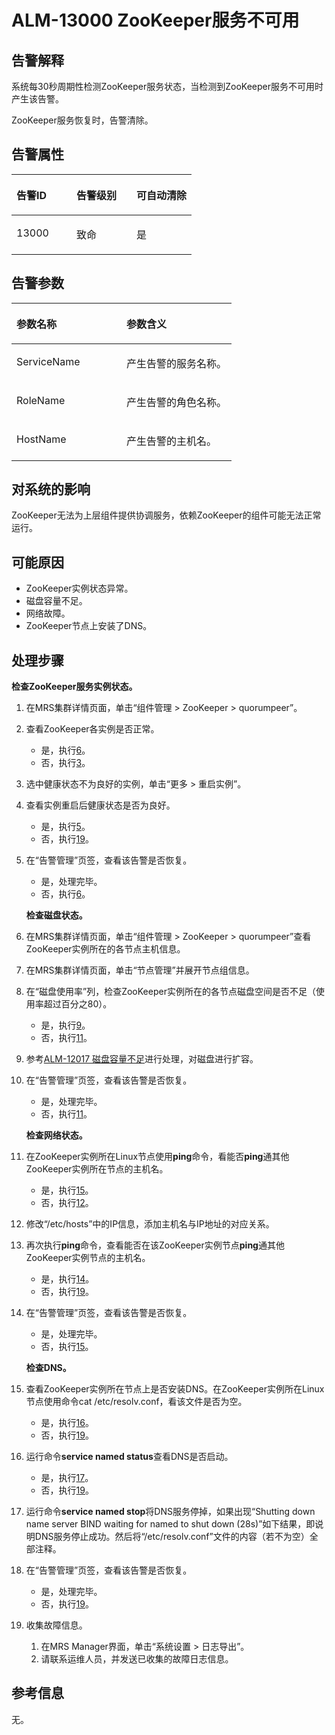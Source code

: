 # ALM-13000 ZooKeeper服务不可用<a name="alm_13000"></a>

## 告警解释<a name="zh-cn_topic_0191813962_section30661937"></a>

系统每30秒周期性检测ZooKeeper服务状态，当检测到ZooKeeper服务不可用时产生该告警。

ZooKeeper服务恢复时，告警清除。

## 告警属性<a name="zh-cn_topic_0191813962_section7521977"></a>

<a name="zh-cn_topic_0191813962_table11808928"></a>
<table><thead align="left"><tr id="zh-cn_topic_0191813962_row63404869"><th class="cellrowborder" valign="top" width="33.33333333333333%" id="mcps1.1.4.1.1"><p id="zh-cn_topic_0191813962_p35520730"><a name="zh-cn_topic_0191813962_p35520730"></a><a name="zh-cn_topic_0191813962_p35520730"></a>告警ID</p>
</th>
<th class="cellrowborder" valign="top" width="33.33333333333333%" id="mcps1.1.4.1.2"><p id="zh-cn_topic_0191813962_p58606859"><a name="zh-cn_topic_0191813962_p58606859"></a><a name="zh-cn_topic_0191813962_p58606859"></a>告警级别</p>
</th>
<th class="cellrowborder" valign="top" width="33.33333333333333%" id="mcps1.1.4.1.3"><p id="zh-cn_topic_0191813962_p49535170"><a name="zh-cn_topic_0191813962_p49535170"></a><a name="zh-cn_topic_0191813962_p49535170"></a>可自动清除</p>
</th>
</tr>
</thead>
<tbody><tr id="zh-cn_topic_0191813962_row52925796"><td class="cellrowborder" valign="top" width="33.33333333333333%" headers="mcps1.1.4.1.1 "><p id="zh-cn_topic_0191813962_p59131099"><a name="zh-cn_topic_0191813962_p59131099"></a><a name="zh-cn_topic_0191813962_p59131099"></a>13000</p>
</td>
<td class="cellrowborder" valign="top" width="33.33333333333333%" headers="mcps1.1.4.1.2 "><p id="zh-cn_topic_0191813962_p24889743"><a name="zh-cn_topic_0191813962_p24889743"></a><a name="zh-cn_topic_0191813962_p24889743"></a>致命</p>
</td>
<td class="cellrowborder" valign="top" width="33.33333333333333%" headers="mcps1.1.4.1.3 "><p id="zh-cn_topic_0191813962_p2803303"><a name="zh-cn_topic_0191813962_p2803303"></a><a name="zh-cn_topic_0191813962_p2803303"></a>是</p>
</td>
</tr>
</tbody>
</table>

## 告警参数<a name="zh-cn_topic_0191813962_section588929"></a>

<a name="zh-cn_topic_0191813962_table25741004"></a>
<table><thead align="left"><tr id="zh-cn_topic_0191813962_row31903028"><th class="cellrowborder" valign="top" width="50%" id="mcps1.1.3.1.1"><p id="zh-cn_topic_0191813962_p34008447"><a name="zh-cn_topic_0191813962_p34008447"></a><a name="zh-cn_topic_0191813962_p34008447"></a>参数名称</p>
</th>
<th class="cellrowborder" valign="top" width="50%" id="mcps1.1.3.1.2"><p id="zh-cn_topic_0191813962_p3220827"><a name="zh-cn_topic_0191813962_p3220827"></a><a name="zh-cn_topic_0191813962_p3220827"></a>参数含义</p>
</th>
</tr>
</thead>
<tbody><tr id="zh-cn_topic_0191813962_row59560431"><td class="cellrowborder" valign="top" width="50%" headers="mcps1.1.3.1.1 "><p id="zh-cn_topic_0191813962_p59665636"><a name="zh-cn_topic_0191813962_p59665636"></a><a name="zh-cn_topic_0191813962_p59665636"></a>ServiceName</p>
</td>
<td class="cellrowborder" valign="top" width="50%" headers="mcps1.1.3.1.2 "><p id="zh-cn_topic_0191813962_p1078370"><a name="zh-cn_topic_0191813962_p1078370"></a><a name="zh-cn_topic_0191813962_p1078370"></a>产生告警的服务名称。</p>
</td>
</tr>
<tr id="zh-cn_topic_0191813962_row9705331"><td class="cellrowborder" valign="top" width="50%" headers="mcps1.1.3.1.1 "><p id="zh-cn_topic_0191813962_p47934352"><a name="zh-cn_topic_0191813962_p47934352"></a><a name="zh-cn_topic_0191813962_p47934352"></a>RoleName</p>
</td>
<td class="cellrowborder" valign="top" width="50%" headers="mcps1.1.3.1.2 "><p id="zh-cn_topic_0191813962_p57477322"><a name="zh-cn_topic_0191813962_p57477322"></a><a name="zh-cn_topic_0191813962_p57477322"></a>产生告警的角色名称。</p>
</td>
</tr>
<tr id="zh-cn_topic_0191813962_row47533853"><td class="cellrowborder" valign="top" width="50%" headers="mcps1.1.3.1.1 "><p id="zh-cn_topic_0191813962_p25036876"><a name="zh-cn_topic_0191813962_p25036876"></a><a name="zh-cn_topic_0191813962_p25036876"></a>HostName</p>
</td>
<td class="cellrowborder" valign="top" width="50%" headers="mcps1.1.3.1.2 "><p id="zh-cn_topic_0191813962_p14721100"><a name="zh-cn_topic_0191813962_p14721100"></a><a name="zh-cn_topic_0191813962_p14721100"></a>产生告警的主机名。</p>
</td>
</tr>
</tbody>
</table>

## 对系统的影响<a name="zh-cn_topic_0191813962_section5300362"></a>

ZooKeeper无法为上层组件提供协调服务，依赖ZooKeeper的组件可能无法正常运行。

## 可能原因<a name="zh-cn_topic_0191813962_section47703261"></a>

-   ZooKeeper实例状态异常。
-   磁盘容量不足。
-   网络故障。
-   ZooKeeper节点上安装了DNS。

## 处理步骤<a name="zh-cn_topic_0191813962_section26676172"></a>

**检查ZooKeeper服务实例状态。**

1.  在MRS集群详情页面，单击“组件管理 \> ZooKeeper \> quorumpeer”。
2.  查看ZooKeeper各实例是否正常。
    -   是，执行[6](#zh-cn_topic_0191813962_li40423354145525)。
    -   否，执行[3](#zh-cn_topic_0191813962_li43049911145525)。

3.  <a name="zh-cn_topic_0191813962_li43049911145525"></a>选中健康状态不为良好的实例，单击“更多 \> 重启实例”。
4.  查看实例重启后健康状态是否为良好。
    -   是，执行[5](#zh-cn_topic_0191813962_li64143807145525)。
    -   否，执行[19](#zh-cn_topic_0191813962_li572522141314)。

5.  <a name="zh-cn_topic_0191813962_li64143807145525"></a>在“告警管理”页签，查看该告警是否恢复。

    -   是，处理完毕。
    -   否，执行[6](#zh-cn_topic_0191813962_li40423354145525)。

    **检查磁盘状态。**

6.  <a name="zh-cn_topic_0191813962_li40423354145525"></a>在MRS集群详情页面，单击“组件管理 \> ZooKeeper \> quorumpeer”查看ZooKeeper实例所在的各节点主机信息。
7.  在MRS集群详情页面，单击“节点管理”并展开节点组信息。
8.  在“磁盘使用率”列，检查ZooKeeper实例所在的各节点磁盘空间是否不足（使用率超过百分之80）。
    -   是，执行[9](#zh-cn_topic_0191813962_li66786352145525)。
    -   否，执行[11](#zh-cn_topic_0191813962_li835031145525)。

9.  <a name="zh-cn_topic_0191813962_li66786352145525"></a>参考[ALM-12017 磁盘容量不足](ALM-12017-磁盘容量不足.md)进行处理，对磁盘进行扩容。
10. 在“告警管理”页签，查看该告警是否恢复。

    -   是，处理完毕。
    -   否，执行[11](#zh-cn_topic_0191813962_li835031145525)。

    **检查网络状态。**

11. <a name="zh-cn_topic_0191813962_li835031145525"></a>在ZooKeeper实例所在Linux节点使用**ping**命令，看能否**ping**通其他ZooKeeper实例所在节点的主机名。
    -   是，执行[15](#zh-cn_topic_0191813962_li53340623145525)。
    -   否，执行[12](#zh-cn_topic_0191813962_li7515284145525)。

12. <a name="zh-cn_topic_0191813962_li7515284145525"></a>修改“/etc/hosts”中的IP信息，添加主机名与IP地址的对应关系。
13. 再次执行**ping**命令，查看能否在该ZooKeeper实例节点**ping**通其他ZooKeeper实例节点的主机名。
    -   是，执行[14](#zh-cn_topic_0191813962_li15395686145525)。
    -   否，执行[19](#zh-cn_topic_0191813962_li572522141314)。

14. <a name="zh-cn_topic_0191813962_li15395686145525"></a>在“告警管理”页签，查看该告警是否恢复。

    -   是，处理完毕。
    -   否，执行[15](#zh-cn_topic_0191813962_li53340623145525)。

    **检查DNS。**

15. <a name="zh-cn_topic_0191813962_li53340623145525"></a>查看ZooKeeper实例所在节点上是否安装DNS。在ZooKeeper实例所在Linux节点使用命令cat /etc/resolv.conf，看该文件是否为空。
    -   是，执行[16](#zh-cn_topic_0191813962_li54403854145525)。
    -   否，执行[19](#zh-cn_topic_0191813962_li572522141314)。

16. <a name="zh-cn_topic_0191813962_li54403854145525"></a>运行命令**service named status**查看DNS是否启动。
    -   是，执行[17](#zh-cn_topic_0191813962_li44636076145525)。
    -   否，执行[19](#zh-cn_topic_0191813962_li572522141314)。

17. <a name="zh-cn_topic_0191813962_li44636076145525"></a>运行命令**service named stop**将DNS服务停掉，如果出现“Shutting down name server BIND waiting for named to shut down \(28s\)”如下结果，即说明DNS服务停止成功。然后将“/etc/resolv.conf”文件的内容（若不为空）全部注释。
18. 在“告警管理”页签，查看该告警是否恢复。
    -   是，处理完毕。
    -   否，执行[19](#zh-cn_topic_0191813962_li572522141314)。

19. <a name="zh-cn_topic_0191813962_li572522141314"></a>收集故障信息。
    1.  在MRS Manager界面，单击“系统设置 \> 日志导出”。
    2.  请联系运维人员，并发送已收集的故障日志信息。


## 参考信息<a name="zh-cn_topic_0191813962_section38758958"></a>

无。

